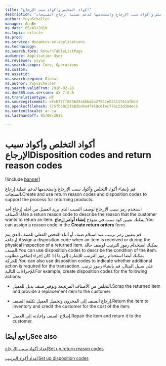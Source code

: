 ```yaml
---
title: "أكواد التخلص وأكواد سبب الإرجاع"
description: "قم بإنشاء أكواد التخلص وأكواد سبب الإرجاع واستخدمها لدعم عملية إرجاع المنتجات."
author: YuyuScheller
manager: AnnBe
ms.date: 05/01/2018
ms.topic: article
ms.prod: 
ms.service: dynamics-ax-applications
ms.technology: 
ms.search.form: ReturnTableListPage
audience: Application User
ms.reviewer: yuyus
ms.search.scope: Core, Operations
ms.custom: 
ms.assetid: 
ms.search.region: Global
ms.author: YuyuScheller
ms.search.validFrom: 2016-02-28
ms.dyn365.ops.version: AX 7.0.0
ms.translationtype: HT
ms.sourcegitcommit: efcb77ff883b29a4bbaba27551e02311742afbbd
ms.openlocfilehash: 775fb68c2fe83bd4a4f410c6fec776c23dd84ec6
ms.contentlocale: ar-sa
ms.lasthandoff: 05/08/2018

---
```


# <a name="disposition-codes-and-return-reason-codes"></a><span data-ttu-id="cb6e8-103">أكواد التخلص وأكواد سبب الإرجاع</span><span class="sxs-lookup"><span data-stu-id="cb6e8-103">Disposition codes and return reason codes</span></span> 

[!include [banner](../includes/banner.md)]


<span data-ttu-id="cb6e8-104">قم بإنشاء أكواد التخلص وأكواد سبب الإرجاع واستخدمها لدعم عملية إرجاع المنتجات.</span><span class="sxs-lookup"><span data-stu-id="cb6e8-104">Create and use return reason codes and disposition codes to support the process for returning products.</span></span>

<span data-ttu-id="cb6e8-105">استخدم رمز سبب الإرجاع لوصف السبب الذي يريد العميل من أجله إرجاع أحد الأصناف.</span><span class="sxs-lookup"><span data-stu-id="cb6e8-105">Use a return reason code to describe the reason that the customer wants to return an item.</span></span> <span data-ttu-id="cb6e8-106">يمكنك تعيين كود سبب في نموذج **إنشاء أوامر إرجاع**.</span><span class="sxs-lookup"><span data-stu-id="cb6e8-106">You can assign a reason code in the **Create return orders** form.</span></span>

<span data-ttu-id="cb6e8-107">قم بتعيين رمز ترتيب عند استلام صنف أو أثناء الفحص الفعلي للصنف الذي يتم إرجاعه.</span><span class="sxs-lookup"><span data-stu-id="cb6e8-107">Assign a disposition code when an item is received or during the physical inspection of a returned item.</span></span> <span data-ttu-id="cb6e8-108">يمكنك استخدام رموز الترتيب لوصف حالة الصنف.</span><span class="sxs-lookup"><span data-stu-id="cb6e8-108">You can use disposition codes to describe the condition of the item.</span></span> <span data-ttu-id="cb6e8-109">يمكنك أيضا استخدام رموز الترتيب للإشارة إلى ما إذا كان إجراء إضافي مطلوب للحركة.</span><span class="sxs-lookup"><span data-stu-id="cb6e8-109">You can also use disposition codes to indicate whether additional action is required for the transaction.</span></span> <span data-ttu-id="cb6e8-110">على سبيل المثال، قم بإنشاء رموز ترتيب للإجراءات التالية:</span><span class="sxs-lookup"><span data-stu-id="cb6e8-110">For example, create disposition codes for the following actions:</span></span>

  - <span data-ttu-id="cb6e8-111">التخلص من الأصناف المرتجعة وتوفير صنف بديل للعميل.</span><span class="sxs-lookup"><span data-stu-id="cb6e8-111">Scrap the returned item and provide a replacement item to the customer.</span></span>

  - <span data-ttu-id="cb6e8-112">إرجاع الصنف إلى المخزون وتحميل العميل تكلفة الصنف.</span><span class="sxs-lookup"><span data-stu-id="cb6e8-112">Return the item to inventory and credit the customer for the cost of the item.</span></span>

  - <span data-ttu-id="cb6e8-113">إصلاح الصنف وإعادته إلى العميل.</span><span class="sxs-lookup"><span data-stu-id="cb6e8-113">Repair the item and return it to the customer.</span></span>

## <a name="see-also"></a><span data-ttu-id="cb6e8-114">راجع أيضًا</span><span class="sxs-lookup"><span data-stu-id="cb6e8-114">See also</span></span>

[<span data-ttu-id="cb6e8-115">إعداد أكواد سبب الإرجاع</span><span class="sxs-lookup"><span data-stu-id="cb6e8-115">Set up return reason codes</span></span>](set-up-return-reason-code.md)

[<span data-ttu-id="cb6e8-116">إعداد أكواد الترتيب</span><span class="sxs-lookup"><span data-stu-id="cb6e8-116">Set up disposition codes</span></span>](set-up-disposition-codes.md)




  



